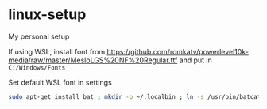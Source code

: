 # linux-setup
My personal setup

If using WSL, install font from https://github.com/romkatv/powerlevel10k-media/raw/master/MesloLGS%20NF%20Regular.ttf and put in `C:/Windows/Fonts`

Set default WSL font in settings

```sh
sudo apt-get install bat ; mkdir -p ~/.localbin ; ln -s /usr/bin/batcat ~/.local/bin/bat ; sudo apt-get install fzf ; sudo apt-get install zsh ; sudo apt-get install tmux ; sh -c "$(curl -fsSL https://raw.githubusercontent.com/ohmyzsh/ohmyzsh/master/tools/install.sh)" ; git clone --depth=1 ; https://github.com/romkatv/powerlevel10k.git ${ZSH_CUSTOM:-$HOME/.oh-my-zsh/custom}/themes/powerlevel10k ; git clone --depth=1 https://github.com/zsh-users/zsh-autosuggestions ; git ${ZSH_CUSTOM:-$HOME/.oh-my-zsh/custom}/plugins/zsh-autosuggestions ; git clone --depth=1 https://github.com/zsh-users/zsh-syntax-highlighting.git ${ZSH_CUSTOM:-$HOME/.oh-my-zsh/custom}/plugins/zsh-syntax-highlighting ; cp ./linux-setup/.p10k.zsh ~ ; cp ./linux-setup/.tmux.conf ~ ; cp ./linux-setup/.zshrc ~ cp ./linux-setup/.zprofile ~ ; yes | rm -r linux-setup
```